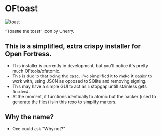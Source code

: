 # OFtoast
![toast](https://user-images.githubusercontent.com/51890027/159144449-0c8c2b8a-30a9-42be-8f7f-d687bccddee2.png)

"Toastie the toast" icon by Cherry.
## This is a simplified, extra crispy installer for Open Fortress.

* This installer is currently in development, but you'll notice it's pretty much OFtools/ofatomic.
* This is due to that being the case. I've simplified it to make it easier to work with, using JSON as opposed to SQlite and removing signing.
* This may have a simple GUI to act as a stopgap untill stainless gets finished.
* At the moment, it functions identically to atomic but the packer (used to generate the files) is in this repo to simplify matters.
## Why the name?
* One could ask "Why not?"

